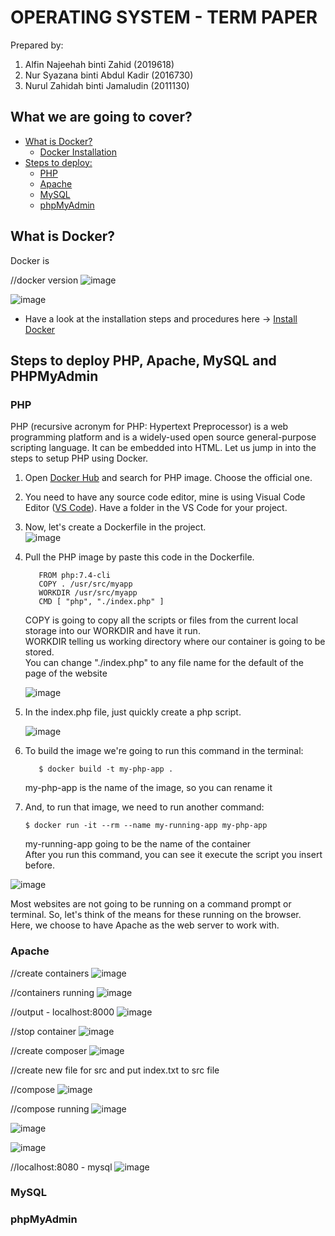# OPERATING SYSTEM - TERM PAPER

Prepared by:
1. Alfin Najeehah binti Zahid (2019618)
2. Nur Syazana binti Abdul Kadir (2016730)
3. Nurul Zahidah binti Jamaludin (2011130)

## What we are going to cover?
   * [What is Docker?](##What-is-Docker?)
     * [Docker Installation](installation.md)
   * [Steps to deploy:](##Steps-to-deploy-PHP,-Apache,-MySQL-and-phpMyAdmin)
     * [PHP](###PHP)
     * [Apache](###Apache)
     * [MySQL](###MySQL)
     * [phpMyAdmin](###phpMyAdmin)

## What is Docker?
Docker is

//docker version
![image](https://user-images.githubusercontent.com/106062805/174463192-02a25eef-7741-4968-b921-0ab30ef8dcc0.png)

![image](https://user-images.githubusercontent.com/106062805/174458081-a218b086-75de-4c01-96d9-e5be69054737.png)
 
 * Have a look at the installation steps and procedures here -> [Install Docker](docker-installation.md)


## Steps to deploy PHP, Apache, MySQL and PHPMyAdmin

 ### PHP
PHP  (recursive acronym for PHP: Hypertext Preprocessor) is a web programming platform and is a widely-used open source general-purpose scripting language. It can be embedded into HTML. Let us jump in into the steps to setup PHP using Docker.

1. Open [Docker Hub](https://hub.docker.com/) and search for PHP image. Choose the official one.
2. You need to have any source code editor, mine is using Visual Code Editor ([VS Code](https://code.visualstudio.com/download)). Have a folder in the VS Code for your project.
3. Now, let's create a Dockerfile in the project.  
  ![image](https://user-images.githubusercontent.com/93193178/174470445-dcf11155-785d-48fe-93e7-95d75f189d46.png)   
4. Pull the PHP image by paste this code in the Dockerfile.
   ```
      FROM php:7.4-cli
      COPY . /usr/src/myapp
      WORKDIR /usr/src/myapp
      CMD [ "php", "./index.php" ]
   ```
   COPY is going to copy all the scripts or files from the current local storage into our WORKDIR and have it run.  
   WORKDIR telling us working directory where our container is going to be stored.  
   You can change "./index.php" to any file name for the default of the page of the website   
   
   ![image](https://user-images.githubusercontent.com/106062805/174464219-1a89ef9a-e747-4470-a275-9fd85f331ccd.png)

5. In the index.php file, just quickly create a php script.

   ![image](https://user-images.githubusercontent.com/106062805/174464232-03ddc426-f1f2-4aa4-a0bc-f81aac24fb67.png)

6. To build the image we're going to run this command in the terminal:
   ```
      $ docker build -t my-php-app .
   ```
   my-php-app is the name of the image, so you can rename it  
   
7. And, to run that image, we need to run another command:
   ```
   $ docker run -it --rm --name my-running-app my-php-app
   ```
   my-running-app going to be the name of the container     
   After you run this command, you can see it execute the script you insert before.  
      
  ![image](https://user-images.githubusercontent.com/106062805/174463722-ddcea9a1-12e8-458b-9848-16ed515ecc61.png)
  
Most websites are not going to be running on a command prompt or terminal. So, let's think of the means for these running on the browser. Here, we choose to have Apache as the web server to work with.  


 ### Apache
 

//create containers
![image](https://user-images.githubusercontent.com/106062805/174464047-a9554fa3-4e05-41f8-9b16-cc30095c11af.png)

//containers running
![image](https://user-images.githubusercontent.com/106062805/174464310-426a6ad9-2126-40ac-9d52-eeda9e491dd6.png)

//output - localhost:8000
![image](https://user-images.githubusercontent.com/106062805/174464449-edd9cb8c-ded4-490b-9095-570fb31aaba4.png)

//stop container
![image](https://user-images.githubusercontent.com/106062805/174465069-d4e9b84d-b118-41f9-b2a2-c2807c9f31a0.png)

//create composer
![image](https://user-images.githubusercontent.com/106062805/174465181-c3d3f89d-ceef-4d67-9a86-ac25f0b6e931.png)

//create new file for src and put index.txt to src file

//compose
![image](https://user-images.githubusercontent.com/106062805/174465199-05f91bd2-d930-45e0-a124-dc1f37ab3e32.png)

//compose running
![image](https://user-images.githubusercontent.com/106062805/174465210-90d4c8e2-b4af-467c-a7bc-cfae3b3e0695.png)


![image](https://user-images.githubusercontent.com/106062805/174465598-eacf0f82-b611-47a7-a592-95a8165258ea.png)

![image](https://user-images.githubusercontent.com/106062805/174465606-f21adc8c-e1a3-4a8d-81ef-7187398283bd.png)

//localhost:8080 - mysql
![image](https://user-images.githubusercontent.com/106062805/174465613-1ab2d7da-c213-4430-86eb-f084266f0bd6.png)



 ### MySQL
 ### phpMyAdmin





